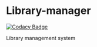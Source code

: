 # Library-manager

[![Codacy Badge](https://api.codacy.com/project/badge/Grade/3a9e9763e72c44aeb21cf0f46d3743c4)](https://app.codacy.com/gh/Stano-254/Library-manager?utm_source=github.com&utm_medium=referral&utm_content=Stano-254/Library-manager&utm_campaign=Badge_Grade)

Library management system

